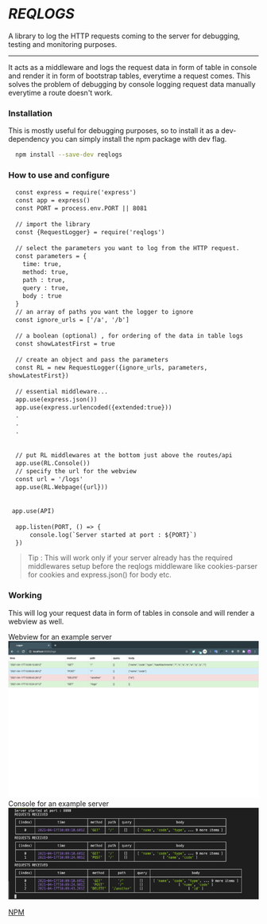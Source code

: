 # *REQLOGS*
  A library to log the HTTP requests coming to the server for debugging, testing and monitoring purposes.
<hr>
It acts as a middleware and logs the request data in form of table in console and render it in form of bootstrap tables, everytime a request comes.
This solves the problem of debugging by console logging request data manually everytime a route doesn't work.

### Installation
This is mostly useful for debugging purposes, so to install it as a dev-dependency you can simply install the npm package with dev flag.
```sh
  npm install --save-dev reqlogs
```

### How to use and configure
```
  const express = require('express')
  const app = express()
  const PORT = process.env.PORT || 8081
  
  // import the library
  const {RequestLogger} = require('reqlogs')
  
  // select the parameters you want to log from the HTTP request.
  const parameters = {
    time: true,
    method: true,
    path : true,
    query : true,
    body : true 
  }
  // an array of paths you want the logger to ignore
  const ignore_urls = ['/a', '/b']  
  
  // a boolean (optional) , for ordering of the data in table logs
  const showLatestFirst = true
  
  // create an object and pass the parameters
  const RL = new RequestLogger({ignore_urls, parameters, showLatestFirst})
  
  // essential middleware...
  app.use(express.json())
  app.use(express.urlencoded({extended:true}))
  .
  .
  .
  
  
  // put RL middlewares at the bottom just above the routes/api
  app.use(RL.Console())
  // specify the url for the webview
  const url = '/logs'
  app.use(RL.Webpage({url}))


 app.use(API)

  app.listen(PORT, () => {
      console.log(`Server started at port : ${PORT}`)
  })

```
> Tip : This will work only if your server already has the required middlewares setup before the reqlogs middleware like cookies-parser for cookies and express.json() for body etc.

### Working
This will log your request data in form of tables in console and will render a webview as well.

Webview for an example server
![web-view](./docs/ss/web.png)
Console for an example server
![console-view](./docs/ss/console.png)


[NPM](https://www.npmjs.com/package/reqlogs)
